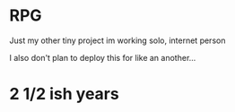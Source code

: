 # RPG

Just my other tiny project im working solo, internet person

I also don't plan to deploy this for like an another...
# 2 1/2 ish years